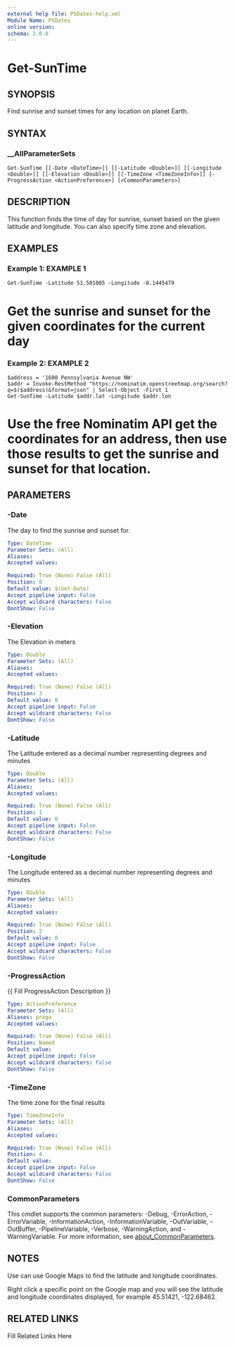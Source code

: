 ```yaml
---
external help file: PSDates-help.xml
Module Name: PSDates
online version: 
schema: 2.0.0
---
```


# Get-SunTime

## SYNOPSIS

Find sunrise and sunset times for any location on planet Earth.

## SYNTAX

### __AllParameterSets

```
Get-SunTime [[-Date <DateTime>]] [[-Latitude <Double>]] [[-Longitude <Double>]] [[-Elevation <Double>]] [[-TimeZone <TimeZoneInfo>]] [-ProgressAction <ActionPreference>] [<CommonParameters>]
```

## DESCRIPTION

This function finds the time of day for sunrise, sunset based on the given latitude and longitude.
You can also specify time zone and elevation.


## EXAMPLES

### Example 1: EXAMPLE 1

```
Get-SunTime -Latitude 51.501005 -Longitude -0.1445479
```

# Get the sunrise and sunset for the given coordinates for the current day





### Example 2: EXAMPLE 2

```
$address = '1600 Pennsylvania Avenue NW'
$addr = Invoke-RestMethod "https://nominatim.openstreetmap.org/search?q=$($address)&format=json" | Select-Object -First 1
Get-SunTime -Latitude $addr.lat -Longitude $addr.lon
```

# Use the free Nominatim API get the coordinates for an address, then use those results to get the sunrise and sunset for that location.






## PARAMETERS

### -Date

The day to find the sunrise and sunset for.

```yaml
Type: DateTime
Parameter Sets: (All)
Aliases: 
Accepted values: 

Required: True (None) False (All)
Position: 0
Default value: $(Get-Date)
Accept pipeline input: False
Accept wildcard characters: False
DontShow: False
```

### -Elevation

The Elevation in meters

```yaml
Type: Double
Parameter Sets: (All)
Aliases: 
Accepted values: 

Required: True (None) False (All)
Position: 3
Default value: 0
Accept pipeline input: False
Accept wildcard characters: False
DontShow: False
```

### -Latitude

The Latitude entered as a decimal number representing degrees and minutes

```yaml
Type: Double
Parameter Sets: (All)
Aliases: 
Accepted values: 

Required: True (None) False (All)
Position: 1
Default value: 0
Accept pipeline input: False
Accept wildcard characters: False
DontShow: False
```

### -Longitude

The Longitude entered as a decimal number representing degrees and minutes

```yaml
Type: Double
Parameter Sets: (All)
Aliases: 
Accepted values: 

Required: True (None) False (All)
Position: 2
Default value: 0
Accept pipeline input: False
Accept wildcard characters: False
DontShow: False
```

### -ProgressAction

{{ Fill ProgressAction Description }}

```yaml
Type: ActionPreference
Parameter Sets: (All)
Aliases: proga
Accepted values: 

Required: True (None) False (All)
Position: Named
Default value: 
Accept pipeline input: False
Accept wildcard characters: False
DontShow: False
```

### -TimeZone

The time zone for the final results

```yaml
Type: TimeZoneInfo
Parameter Sets: (All)
Aliases: 
Accepted values: 

Required: True (None) False (All)
Position: 4
Default value: 
Accept pipeline input: False
Accept wildcard characters: False
DontShow: False
```


### CommonParameters

This cmdlet supports the common parameters: -Debug, -ErrorAction, -ErrorVariable, -InformationAction, -InformationVariable, -OutVariable, -OutBuffer, -PipelineVariable, -Verbose, -WarningAction, and -WarningVariable. For more information, see [about_CommonParameters](http://go.microsoft.com/fwlink/?LinkID=113216).

## NOTES

Use can use Google Maps to find the latitude and longitude coordinates.

Right click a specific point on the Google map and you will see the latitude and longitude coordinates displayed, for example 45.51421, -122.68462.


## RELATED LINKS

Fill Related Links Here

